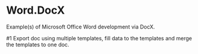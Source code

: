 # Word.DocX
Example(s) of Microsoft Office Word development via DocX.

#1 Export doc using multiple templates, fill data to the templates and merge the templates to one doc.
